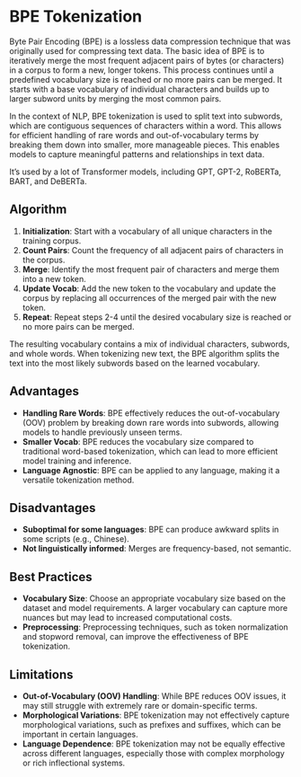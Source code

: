 # BPE Tokenization

Byte Pair Encoding (BPE) is a lossless data compression technique that was originally used for compressing text data.
The basic idea of BPE is to iteratively merge the most frequent adjacent pairs of bytes (or characters) in a corpus to form a new, longer tokens. This process continues until a predefined vocabulary size is reached or no more pairs can be merged.
It starts with a base vocabulary of individual characters and builds up to larger subword units by merging the most common pairs.

In the context of NLP, BPE tokenization is used to split text into subwords, which are contiguous sequences of characters within a word.
This allows for efficient handling of rare words and out-of-vocabulary terms by breaking them down into smaller, more manageable pieces. This enables models to capture meaningful patterns and relationships in text data.

It’s used by a lot of Transformer models, including GPT, GPT-2, RoBERTa, BART, and DeBERTa.

## Algorithm

1. **Initialization**: Start with a vocabulary of all unique characters in the training corpus.
2. **Count Pairs**: Count the frequency of all adjacent pairs of characters in the corpus.
3. **Merge**: Identify the most frequent pair of characters and merge them into a new token.
4. **Update Vocab**: Add the new token to the vocabulary and update the corpus by replacing all occurrences of the merged pair with the new token.
5. **Repeat**: Repeat steps 2-4 until the desired vocabulary size is reached or no more pairs can be merged.

The resulting vocabulary contains a mix of individual characters, subwords, and whole words. When tokenizing new text, the BPE algorithm splits the text into the most likely subwords based on the learned vocabulary.

## Advantages
- **Handling Rare Words**: BPE effectively reduces the out-of-vocabulary (OOV) problem by breaking down rare words into subwords, allowing models to handle previously unseen terms.
- **Smaller Vocab**: BPE reduces the vocabulary size compared to traditional word-based tokenization, which can lead to more efficient model training and inference.
- **Language Agnostic**: BPE can be applied to any language, making it a versatile tokenization method.

## Disadvantages
- **Suboptimal for some languages**: BPE can produce awkward splits in some scripts (e.g., Chinese).
- **Not linguistically informed**: Merges are frequency-based, not semantic.


## Best Practices
- **Vocabulary Size**: Choose an appropriate vocabulary size based on the dataset and model requirements. A larger vocabulary can capture more nuances but may lead to increased computational costs.
- **Preprocessing**: Preprocessing techniques, such as token normalization and stopword removal, can improve the effectiveness of BPE tokenization.

## Limitations
- **Out-of-Vocabulary (OOV) Handling**: While BPE reduces OOV issues, it may still struggle with extremely rare or domain-specific terms.
- **Morphological Variations**: BPE tokenization may not effectively capture morphological variations, such as prefixes and suffixes, which can be important in certain languages.
- **Language Dependence**: BPE tokenization may not be equally effective across different languages, especially those with complex morphology or rich inflectional systems.